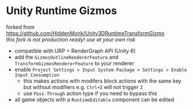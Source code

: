 # Unity Runtime Gizmos
forked from https://github.com/HiddenMonk/Unity3DRuntimeTransformGizmo  
*this fork is not production ready! use at your own risk*
- compatible with URP + RenderGraph API (Unity 6)
- add the `GizmosOutlineRendererFeature` and `TransformGizmosRendererFeature` to your renderer
- enable `Project Settings > Input System Package > Settings > Enable Input Consumption`
  - this makes actions with modifers block actions with the same key but without modifiers e.g. `Ctrl+Z` will not trigger `Z` 
  - use `Pass-Through` action type if you need to bypass this
- all game objects with a `RuntimeEditable` component can be edited
